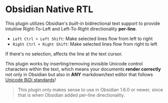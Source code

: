 # Obsidian Native RTL

This plugin utilizes Obsidian's *built-in* bidirectional text support to provide intuitive Right-To-Left and Left-To-Right directionality **per-line**.

* `Left Ctrl + Left Shift`: Make selected lines flow from left to right
* `Right Ctrl + Right Shift`: Make selected lines flow from right to left

If there's no selection, affects the line at the text cursor.

This plugin works by inserting/removing invisible Unicode control characters within the text, which means your documents **render correctly** not only in Obsidian but also in **ANY** markdown/text editor that follows [Unicode BiDi standards](https://en.wikipedia.org/wiki/Bidirectional_text)!

> This plugin only makes sense to use in Obsidian 1.6.0 or newer, since that is when Obsidian added per-line directionality.
